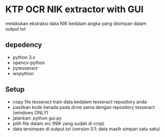 # KTP OCR NIK extractor with GUI
melakukan ekstraksi data NIK kedalam angka yang disimpan dalam output.txt

## depedency
* python 3.x
* opencv-python
* pytesseract
* wxpython

## Setup
* copy file tesseract train data kedalam tesseract repository anda
* pastikan kode berada pada drive sama dengan repository tesseract (windows ONLY)
* jalankan: python gui.py
* pilih file dalam src (NIK yang sudah di crop)
* data tersimpan di output.txt (version 0.1: data masih simpan satu satu)